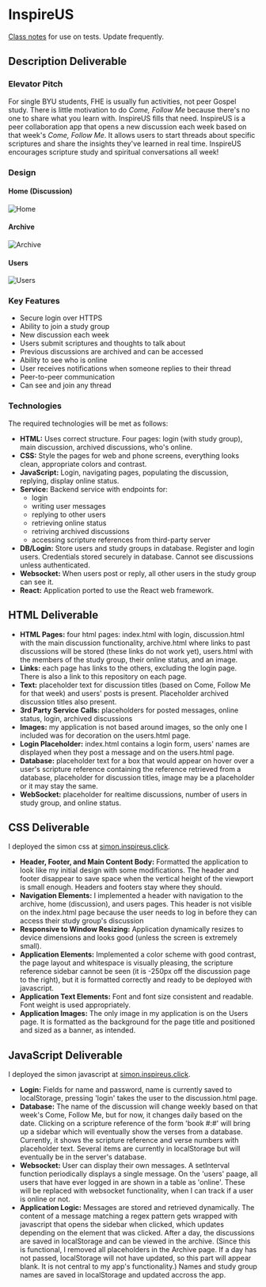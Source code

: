 # InspireUS

[Class notes](/notes.md) for use on tests. Update frequently.

## Description Deliverable

### Elevator Pitch

For single BYU students, FHE is usually fun activities, not peer Gospel study. There is little motivation to do _Come, Follow Me_ because there's no one to share what you learn with. InspireUS fills that need. InspireUS is a peer collaboration app that opens a new discussion each week based on that week's _Come, Follow Me_. It allows users to start threads about specific scriptures and share the insights they've learned in real time. InspireUS encourages scripture study and spiritual conversations all week!

### Design

#### Home (Discussion)

![Home](startup/InspireUS_Home.jpg)

#### Archive

![Archive](startup/InspireUS_Archive.jpg)

#### Users

![Users](startup/InspireUS_Users.jpg)

### Key Features
- Secure login over HTTPS
- Ability to join a study group
- New discussion each week
- Users submit scriptures and thoughts to talk about
- Previous discussions are archived and can be accessed
- Ability to see who is online
- User receives notifications when someone replies to their thread
- Peer-to-peer communication
- Can see and join any thread

### Technologies

The required technologies will be met as follows:

- **HTML:** Uses correct structure. Four pages: login (with study group), main discussion, archived discussions, who's online.
- **CSS:** Style the pages for web and phone screens, everything looks clean, appropriate colors and contrast.
- **JavaScript:** Login, navigating pages, populating the discussion, replying, display online status.
- **Service:** Backend service with endpoints for:
  - login
  - writing user messages
  - replying to other users
  - retrieving online status
  - retriving archived discussions
  - accessing scripture references from third-party server
- **DB/Login:** Store users and study groups in database. Register and login users. Credentials stored securely in database. Cannot see discussions unless authenticated.
- **Websocket:** When users post or reply, all other users in the study group can see it.
- **React:** Application ported to use the React web framework.

## HTML Deliverable
- **HTML Pages:** four html pages: index.html with login, discussion.html with the main discussion functionality, archive.html where links to past discussions will be stored (these links do not work yet), users.html with the members of the study group, their online status, and an image.
- **Links:** each page has links to the others, excluding the login page. There is also a link to this repository on each page.
- **Text:** placeholder text for discussion titles (based on Come, Follow Me for that week) and users' posts is present. Placeholder archived discussion titles also present.
- **3rd Party Service Calls:** placeholders for posted messages, online status, login, archived discussions
- **Images:** my application is not based around images, so the only one I included was for decoration on the users.html page.
- **Login Placeholder:** index.html contains a login form, users' names are displayed when they post a message and on the users.html page.
- **Database:** placeholder text for a box that would appear on hover over a user's scripture reference containing the reference retrieved from a database, placeholder for discussion titles, image may be a placeholder or it may stay the same.
- **WebSocket:** placeholder for realtime discussions, number of users in study group, and online status.

## CSS Deliverable

I deployed the simon css at [simon.inspireus.click](https://simon.inspireus.click).

- **Header, Footer, and Main Content Body:** Formatted the application to look like my initial design with some modifications. The header and footer disappear to save space when the vertical height of the viewport is small enough. Headers and footers stay where they should.
- **Navigation Elements:** I implemented a header with navigation to the archive, home (discussion), and users pages. This header is not visible on the index.html page because the user needs to log in before they can access their study group's discussion
- **Responsive to Window Resizing:** Application dynamically resizes to device dimensions and looks good (unless the screen is extremely small).
- **Application Elements:** Implemented a color scheme with good contrast, the page layout and whitespace is visually pleasing, the scripture reference sidebar cannot be seen (it is -250px off the discussion page to the right), but it is formatted correctly and ready to be deployed with javascript.
- **Application Text Elements:** Font and font size consistent and readable. Font weight is used appropriately.
- **Application Images:** The only image in my application is on the Users page. It is formatted as the background for the page title and positioned and sized as a banner, as intended.

## JavaScript Deliverable

I deployed the simon javascript at [simon.inspireus.click](https://simon.inspireus.click).

- **Login:** Fields for name and password, name is currently saved to localStorage, pressing 'login' takes the user to the discussion.html page.
- **Database:** The name of the discussion will change weekly based on that week's Come, Follow Me, but for now, it changes daily based on the date. Clicking on a scripture reference of the form 'book #:#' will bring up a sidebar which will eventually show the verses from a database. Currently, it shows the scripture reference and verse numbers with placeholder text. Several items are currently in localStorage but will eventually be in the server's database.
- **Websocket:** User can display their own messages. A setInterval function periodically displays a single message. On the 'users' paage, all users that have ever logged in are shown in a table as 'online'. These will be replaced with websocket functionality, when I can track if a user is online or not. 
- **Application Logic:** Messages are stored and retrieved dynamically. The content of a message matching a regex pattern gets wrapped with javascript that opens the sidebar when clicked, which updates depending on the element that was clicked. After a day, the discussions are saved in localStorage and can be viewed in the archive. (Since this is functional, I removed all placeholders in the Archive page. If a day has not passed, localStorage will not have updated, so this part will appear blank. It is not central to my app's functionality.) Names and study group names are saved in localStorage and updated accross the app.
